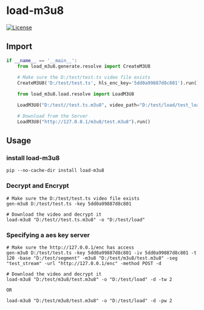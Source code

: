 # load-m3u8

[![License](https://img.shields.io/badge/license-Apache%202-4EB1BA.svg)](https://www.apache.org/licenses/LICENSE-2.0.html)

## Import

```python
if __name__ == '__main__':
    from load_m3u8.generate.resolve import CreateM3U8
    
    # Make sure the D:/test/test.ts video file exists
    CreateM3U8('D:/test/test.ts', hls_enc_key='5dd0a99887d8c801').run()

    from load_m3u8.load.resolve import LoadM3U8

    LoadM3U8("D:/test//test.ts.m3u8", video_path="D:/test/load/test_load.ts").run()

    # Download from the Server
    LoadM3U8("http://127.0.0.1/m3u8/test.m3u8").run()
```

## Usage

### install load-m3u8

```shell
pip --no-cache-dir install load-m3u8
```

### Decrypt and Encrypt

```shell
# Make sure the D:/test/test.ts video file exists
gen-m3u8 D:/test/test.ts -key 5dd0a99887d8c801

# Download the video and decrypt it
load-m3u8 "D:/test//test.ts.m3u8" -o "D:/test/load"
```

### Specifying a aes key server

```shell
# Make sure the http://127.0.0.1/enc has access
gen-m3u8 D:/test/test.ts -key 5dd0a99887d8c801 -iv 5dd0a99887d8c801 -t 120 -base "D:/test/segment" -m3u8 "D:/test/m3u8/test.m3u8" -seg "test_stream" -url "http://127.0.0.1/enc" -method POST -d

# Download the video and decrypt it
load-m3u8 "D:/test/m3u8/test.m3u8" -o "D:/test/load" -d -tw 2

OR

load-m3u8 "D:/test/m3u8/test.m3u8" -o "D:/test/load" -d -pw 2
```